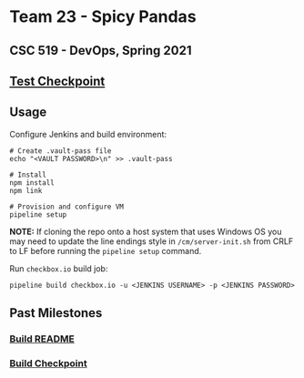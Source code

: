# Team 23 - Spicy Pandas

## CSC 519 - DevOps, Spring 2021

## [Test Checkpoint](CHECKPOINT.md)

## Usage

Configure Jenkins and build environment:

```shell
# Create .vault-pass file
echo "<VAULT PASSWORD>\n" >> .vault-pass

# Install
npm install
npm link

# Provision and configure VM
pipeline setup
```

**NOTE:** If cloning the repo onto a host system that uses Windows OS you may need to update the line endings style in `/cm/server-init.sh` from CRLF to LF before running the `pipeline setup` command.

Run `checkbox.io` build job:

```shell
pipeline build checkbox.io -u <JENKINS USERNAME> -p <JENKINS PASSWORD>
```

## Past Milestones
### [Build README](M1%20Docs/README.md)
### [Build Checkpoint](M1%20Docs/CHECKPOINT.md)
